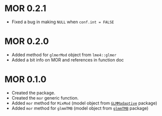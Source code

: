 # MOR 0.2.1

* Fixed a bug in making `NULL` when `conf.int = FALSE`

# MOR 0.2.0

* Added method for `glmerMod` object from `lme4::glmer`
* Added a bit info on MOR and references in function doc

# MOR 0.1.0

* Created the package.
* Created the `mor` generic function.
* Added `mor` method for `MixMod` (model object from [`GLMMadaptive`](https://drizopoulos.github.io/GLMMadaptive/index.html) package)
* Added `mor` method for `glmmTMB` (model object from [`glmmTMB`](https://glmmtmb.github.io/glmmTMB/) package)

